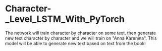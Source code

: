 # Character-_Level_LSTM_With_PyTorch
The network will train character by character on some text, then generate new text character by character and 
we will train on "Anna Karenina". This model will be able to generate new text based on text from the book!

